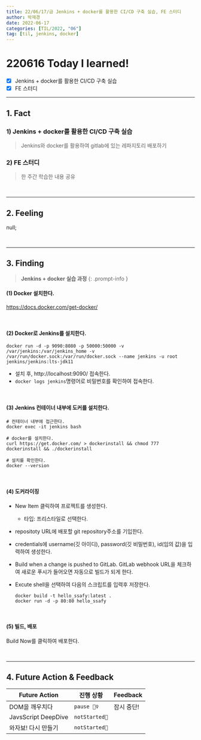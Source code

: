 ```yaml
---
title: 22/06/17/금 Jenkins + docker를 활용한 CI/CD 구축 실습, FE 스터디
author: 박재경
date: 2022-06-17
categories: [TIL/2022, "06"]
tag: [til, jenkins, docker]
---
```


# 220616 Today I learned!

- [x] Jenkins + docker를 활용한 CI/CD 구축 실습
- [x] FE 스터디

---

## 1. Fact

### 1) Jenkins + docker를 활용한 CI/CD 구축 실습

> Jenkins와 docker를 활용하여 gitlab에 있는 레파지토리 배포하기 



### 2) FE 스터디

> 한 주간 학습한 내용 공유

<br>

---

## 2. Feeling

null;

<br>

---

## 3. Finding 

> **Jenkins + docker 실습 과정**
{: .prompt-info }



#### (1) Docker 설치한다.

https://docs.docker.com/get-docker/

<br>

#### (2) Docker로 Jenkins를 설치한다.

```shell
docker run -d -p 9090:8080 -p 50000:50000 -v /var/jenkins:/var/jenkins_home -v /var/run/docker.sock:/var/run/docker.sock --name jenkins -u root jenkins/jenkins:lts-jdk11
```

- 설치 후, http://localhost:9090/ 접속한다. 
- `docker logs jenkins`명령어로 비밀번호를 확인하여 접속한다. 

<br>

#### (3) Jenkins 컨테이너 내부에 도커를 설치한다.

```shell
# 컨테이너 내부에 접근한다.
docker exec -it jenkins bash

# docker를 설치한다. 
curl https://get.docker.com/ > dockerinstall && chmod 777 dockerinstall && ./dockerinstall

# 설치를 확인한다. 
docker --version
```

<br>

#### (4) 도커라이징

- New Item 클릭하여 프로젝트를 생성한다. 

  - 타입: 프리스타일로 선택한다. 

- repositoty URL에 배포할 git repository주소를 기입한다. 

- credentials에 username(깃 아이디), password(깃 비밀번호), id(임의 값)을 입력하여 생성한다. 

- Build when a change is pushed to GitLab. GitLab webhook URL을 체크하여 새로운 푸시가 들어오면 자동으로 빌드가 되게 한다. 

- Excute shell을 선택하여 다음의 스크립트를 입력후 저장한다. 

  ```shell
  docker build -t hello_ssafy:latest .
  docker run -d -p 80:80 hello_ssafy
  ```

<br>

#### (5) 빌드, 배포

Build Now를 클릭하여 배포한다. 

<br>

---

## 4. Future Action & Feedback

| Future Action       | 진행 상황     | Feedback   |
| ------------------- | ------------- | ---------- |
| DOM을 깨우치다      | `pause 🤦‍♀️`    | 잠시 중단! |
| JavsScript DeepDive | `notStarted🌙` |            |
| 와자뵤! 다시 만들기 | `notStarted🌙` |            |

<br>
